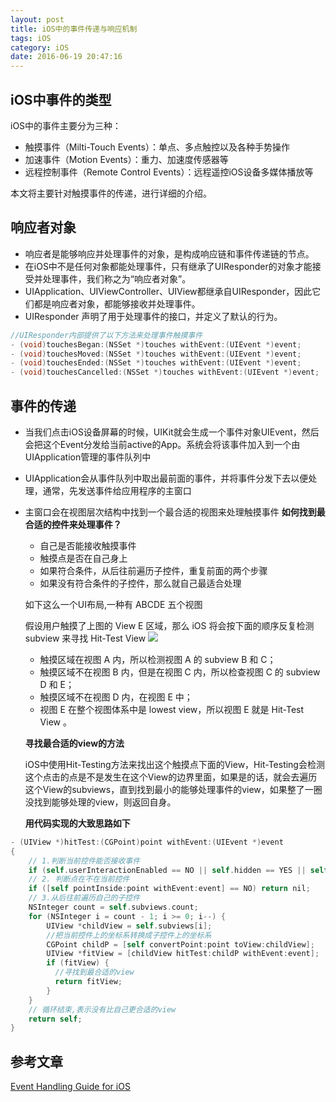 ```yaml
---
layout: post
title: iOS中的事件传递与响应机制
tags: iOS
category: iOS
date: 2016-06-19 20:47:16
---
```


## iOS中事件的类型

iOS中的事件主要分为三种：

- 触摸事件（Milti-Touch Events）：单点、多点触控以及各种手势操作
- 加速事件（Motion Events）：重力、加速度传感器等
- 远程控制事件（Remote Control Events）：远程遥控iOS设备多媒体播放等


本文将主要针对触摸事件的传递，进行详细的介绍。

## 响应者对象

- 响应者是能够响应并处理事件的对象，是构成响应链和事件传递链的节点。
- 在iOS中不是任何对象都能处理事件，只有继承了UIResponder的对象才能接受并处理事件，我们称之为“响应者对象”。
- UIApplication、UIViewController、UIView都继承自UIResponder，因此它们都是响应者对象，都能够接收并处理事件。
- UIResponder 声明了用于处理事件的接口，并定义了默认的行为。

```objective-c
//UIResponder内部提供了以下方法来处理事件触摸事件
- (void)touchesBegan:(NSSet *)touches withEvent:(UIEvent *)event;
- (void)touchesMoved:(NSSet *)touches withEvent:(UIEvent *)event;
- (void)touchesEnded:(NSSet *)touches withEvent:(UIEvent *)event;
- (void)touchesCancelled:(NSSet *)touches withEvent:(UIEvent *)event;
```

## 事件的传递

- 当我们点击iOS设备屏幕的时候，UIKit就会生成一个事件对象UIEvent，然后会把这个Event分发给当前active的App。系统会将该事件加入到一个由UIApplication管理的事件队列中
- UIApplication会从事件队列中取出最前面的事件，并将事件分发下去以便处理，通常，先发送事件给应用程序的主窗口
- 主窗口会在视图层次结构中找到一个最合适的视图来处理触摸事件
   **如何找到最合适的控件来处理事件？**

   - 自己是否能接收触摸事件
   - 触摸点是否在自己身上
   - 如果符合条件，从后往前遍历子控件，重复前面的两个步骤
   - 如果没有符合条件的子控件，那么就自己最适合处理

  如下这么一个UI布局,一种有 ABCDE 五个视图

  假设用户触摸了上图的 View E 区域，那么 iOS 将会按下面的顺序反复检测 subview 来寻找 Hit-Test View
  ![](http://7xw5tm.com1.z0.glb.clouddn.com/ABCDE.png)

  - 触摸区域在视图 A 内，所以检测视图 A 的 subview B 和 C；
  - 触摸区域不在视图 B 内，但是在视图 C 内，所以检查视图 C 的 subview D 和 E；
  - 触摸区域不在视图 D 内，在视图 E 中；
  - 视图 E 在整个视图体系中是 lowest view，所以视图 E 就是 Hit-Test View 。

  **寻找最合适的view的方法**
  
  iOS中使用Hit-Testing方法来找出这个触摸点下面的View，Hit-Testing会检测这个点击的点是不是发生在这个View的边界里面，如果是的话，就会去遍历这个View的subviews，直到找到最小的能够处理事件的view，如果整了一圈没找到能够处理的view，则返回自身。

  **用代码实现的大致思路如下**
  
```objective-c
- (UIView *)hitTest:(CGPoint)point withEvent:(UIEvent *)event
{
    // 1.判断当前控件能否接收事件
    if (self.userInteractionEnabled == NO || self.hidden == YES || self.alpha <= 0.01) return nil;
    // 2. 判断点在不在当前控件
    if ([self pointInside:point withEvent:event] == NO) return nil;
    // 3.从后往前遍历自己的子控件
    NSInteger count = self.subviews.count;
    for (NSInteger i = count - 1; i >= 0; i--) {
        UIView *childView = self.subviews[i];
        //把当前控件上的坐标系转换成子控件上的坐标系
        CGPoint childP = [self convertPoint:point toView:childView];
        UIView *fitView = [childView hitTest:childP withEvent:event];
        if (fitView) { 
          //寻找到最合适的view
          return fitView;
        }
    }
    // 循环结束,表示没有比自己更合适的view
    return self;
}
```

## 参考文章

[Event Handling Guide for iOS](https://developer.apple.com/library/ios/documentation/EventHandling/Conceptual/EventHandlingiPhoneOS/event_delivery_responder_chain/event_delivery_responder_chain.html)

